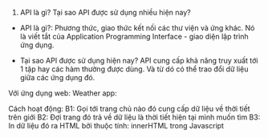 1. API là gì? Tại sao API được sử dụng nhiều hiện nay?

- API là gì?: Phương thức, giao thức kết nối các thư viện và ứng khác. Nó là viết tắt của Application Programming Interface - giao diện lập trình ứng dụng.

- Tại sao API được sử dụng hiện nay? API cung cấp khả năng truy xuất tới 1 tập hay các hàm thường được dùng. Và từ dó có thể trao đổi dữ liệu giữa các ứng dụng đó.

Với ứng dụng web: Weather app:

Cách hoạt động:
B1: Gọi tới trang chủ nào đó cung cấp dữ liệu về thời tiết trên giới
B2: Đợi trang đó trả về dữ liệu là thời tiết hiện tại mình muốn tìm
B3: In dữ liệu đó ra HTML bởi thuộc tính: innerHTML trong Javascript
